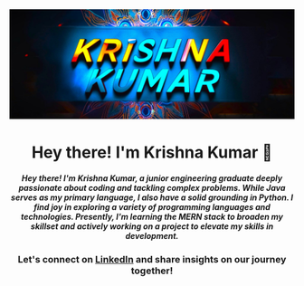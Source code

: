 <div align="center" >
  <img src="./Krishna.jpg" alt="Krishna Kumar">

# Hey there! I'm Krishna Kumar 👋

##### Hey there! I'm Krishna Kumar, a junior engineering graduate deeply passionate about coding and tackling complex problems. While Java serves as my primary language, I also have a solid grounding in Python. I find joy in exploring a variety of programming languages and technologies. Presently, I'm learning the MERN stack to broaden my skillset and actively working on a project to elevate my skills in development.

### Let's connect on [LinkedIn](https://www.linkedin.com/in/krishna-kumar-975b25186/) and share insights on our journey together!
</div>

